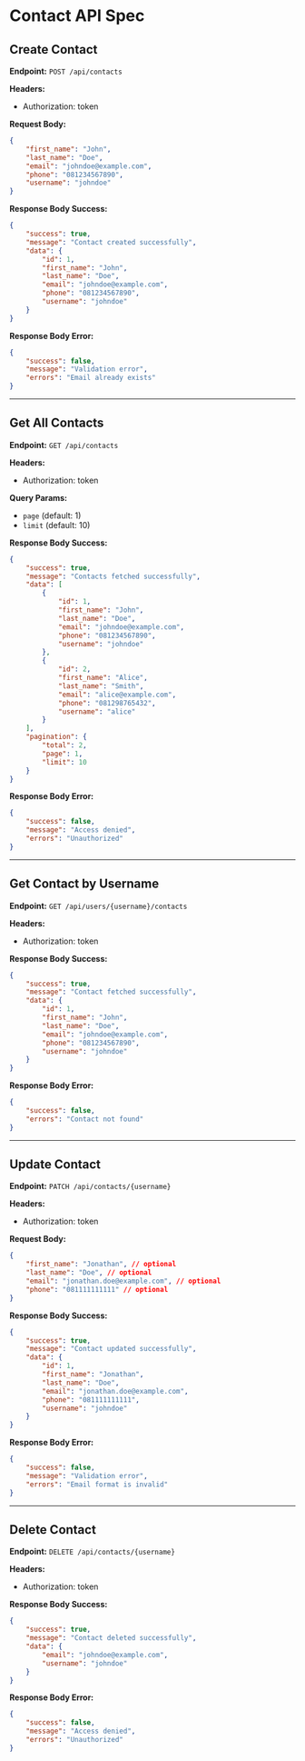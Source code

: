 # Contact API Spec

## Create Contact

**Endpoint:** `POST /api/contacts`

**Headers:**
- Authorization: token

**Request Body:**
```json
{
    "first_name": "John",
    "last_name": "Doe",
    "email": "johndoe@example.com",
    "phone": "081234567890",
    "username": "johndoe"
}
```

**Response Body Success:**
```json
{
    "success": true,
    "message": "Contact created successfully",
    "data": {
        "id": 1,
        "first_name": "John",
        "last_name": "Doe",
        "email": "johndoe@example.com",
        "phone": "081234567890",
        "username": "johndoe"
    }
}
```

**Response Body Error:**
```json
{
    "success": false,
    "message": "Validation error",
    "errors": "Email already exists"
}
```

---

## Get All Contacts

**Endpoint:** `GET /api/contacts`

**Headers:**
- Authorization: token

**Query Params:**
- `page` (default: 1)
- `limit` (default: 10)

**Response Body Success:**
```json
{
    "success": true,
    "message": "Contacts fetched successfully",
    "data": [
        {
            "id": 1,
            "first_name": "John",
            "last_name": "Doe",
            "email": "johndoe@example.com",
            "phone": "081234567890",
            "username": "johndoe"
        },
        {
            "id": 2,
            "first_name": "Alice",
            "last_name": "Smith",
            "email": "alice@example.com",
            "phone": "081298765432",
            "username": "alice"
        }
    ],
    "pagination": {
        "total": 2,
        "page": 1,
        "limit": 10
    }
}
```

**Response Body Error:**
```json
{
    "success": false,
    "message": "Access denied",
    "errors": "Unauthorized"
}
```

---

## Get Contact by Username

**Endpoint:** `GET /api/users/{username}/contacts`

**Headers:**
- Authorization: token

**Response Body Success:**
```json
{
    "success": true,
    "message": "Contact fetched successfully",
    "data": {
        "id": 1,
        "first_name": "John",
        "last_name": "Doe",
        "email": "johndoe@example.com",
        "phone": "081234567890",
        "username": "johndoe"
    }
}
```

**Response Body Error:**
```json
{
    "success": false,
    "errors": "Contact not found"
}
```

---

## Update Contact

**Endpoint:** `PATCH /api/contacts/{username}`

**Headers:**
- Authorization: token

**Request Body:**
```json
{
    "first_name": "Jonathan", // optional
    "last_name": "Doe", // optional
    "email": "jonathan.doe@example.com", // optional
    "phone": "081111111111" // optional
}
```

**Response Body Success:**
```json
{
    "success": true,
    "message": "Contact updated successfully",
    "data": {
        "id": 1,
        "first_name": "Jonathan",
        "last_name": "Doe",
        "email": "jonathan.doe@example.com",
        "phone": "081111111111",
        "username": "johndoe"
    }
}
```

**Response Body Error:**
```json
{
    "success": false,
    "message": "Validation error",
    "errors": "Email format is invalid"
}
```

---

## Delete Contact

**Endpoint:** `DELETE /api/contacts/{username}`

**Headers:**
- Authorization: token

**Response Body Success:**
```json
{
    "success": true,
    "message": "Contact deleted successfully",
    "data": {
        "email": "johndoe@example.com",
        "username": "johndoe"
    }
}
```

**Response Body Error:**
```json
{
    "success": false,
    "message": "Access denied",
    "errors": "Unauthorized"
}
```
